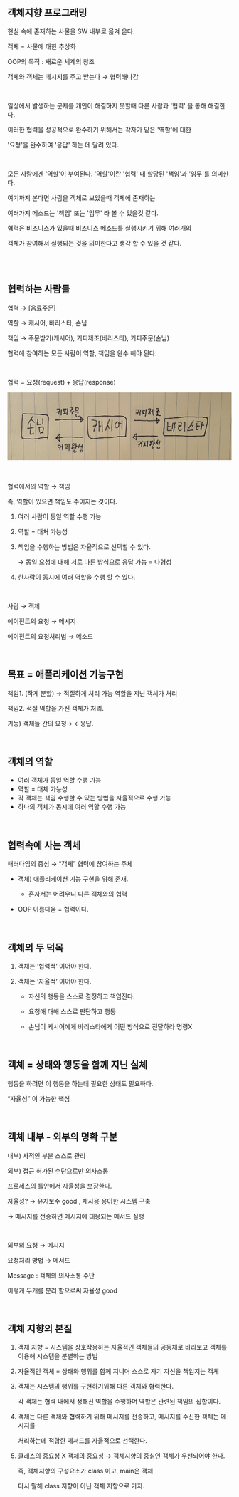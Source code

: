 ## 객체지향 프로그래밍

현실 속에 존재하는 사물을 SW 내부로 옮겨 온다.

객체 = 사물에 대한 추상화

OOP의 목적 : 새로운 세계의 창조

객체와 객체는 메시지를 주고 받는다 → 협력해나감

<br/>

일상에서 발생하는 문제를 개인이 해결하지 못할때 다른 사람과 '협력' 을 통해 해결한다. 

이러한 협력을 성공적으로 완수하기 위해서는 각자가 맡은 '역할'에 대한 

'요청'을 완수하여 '응답' 하는 데 달려 있다.

<br/>

모든 사람에겐 '역할'이 부여된다. '역할'이란 '협력' 내 할당된 '책임'과 '임무'를 의미한다.

여기까지 본다면 사람을 객체로 보았을때 객체에 존재하는 

여러가지 메소드는 '책임' 또는 '임무' 라 볼 수 있을것 같다.

협력은 비즈니스가 있을때 비즈니스 메소드를 실행시키기 위해 여러개의 

객체가 참여해서 실행되는 것을 의미한다고 생각 할 수 있을 것 같다.

<br/><br/>

## 협력하는 사람들

협력 → [음료주문]

역할 → 캐시어, 바리스타, 손님

책임 → 주문받기(캐시어), 커피제조(바리스타), 커피주문(손님)

협력에 참여하는 모든 사람이 역할, 책임을 완수 해야 된다.

<br/>

협력 = 요청(request) + 응답(response)


![이미지](/img/객체지향의사실과오해1.JPG)

<br/>

협력에서의 역할 → 책임

즉, 역할이 있으면 책임도 주어지는 것이다.

1. 여러 사람이 동일 역할 수행 가능
2. 역할 = 대처 가능성
3. 책임을 수행하는 방법은 자율적으로 선택할 수 있다.
    
    → 동일 요청에 대해 서로 다른 방식으로 응답 가능 = 다형성
    
4. 한사람이 동시에 여러 역할을 수행 할 수 있다.

<br/>

사람 → 객체

에이전트의 요청 → 메시지

에이전트의 요청처리법 → 메소드

<br/>

## 목표 = 애플리케이션 기능구현

책임1. (작게 분할) → 적절하게 처리 가능 역할을 지닌 객체가 처리

책임2. 적절 역할을 가진 객체가 처리.

기능) 객체들 간의 요청→ ←응답.

<br/>

## 객체의 역할

- 여러 객체가 동일 역할 수행 가능
- 역할 = 대체 가능성
- 각 객체는 책임 수행할 수 있는 방법을 자율적으로 수행 가능
- 하나의 객체가 동시에 여러 역할 수행 가능

<br/>

## 협력속에 사는 객체

패러다임의 중심 → “객체” 협력에 참여하는 주체

- 객체) 애플리케이션 기능 구현을 위해 존재.
    - 혼자서는 어려우니 다른 객체와의 협력

- OOP 아름다움 = 협력이다.

<br/>

## 객체의 두 덕목

1. 객체는 ‘협력적’ 이어야 한다.

2. 객체는 ‘자율적’ 이어야 한다.
    - 자신의 행동을 스스로 결정하고 책임진다.

    - 요청애 대해 스스로 판단하고 행동
    - 손님이 케시어에게 바리스타에게 어떤 방식으로 전달하라 명령X

<br/>

## 객체 = 상태와 행동을 함께 지닌 실체

행동을 하려면 이 행동을 하는데 필요한 상태도 필요하다.

“자율성” 이 가능한 핵심

<br/>

## 객체 내부 - 외부의 명확 구분

내부) 사적인 부분 스스로 관리

외부) 접근 허가된 수단으로만 의사소통

프로세스의 틀안에서 자율성을 보장한다.

자율성? → 유지보수 good , 재사용 용이한 시스템 구축


→ 메시지를 전송하면 메시지에 대응되는 메서드 실행

<br/>

외부의 요청 → 메시지

요청처리 방법 → 메서드

Message :  객체의 의사소통 수단

이렇게 두개를 분리 함으로써 자율성 good

<br/>

## 객체 지향의 본질

1. 객체 지향 = 시스템을 상호작용하는 자율적인 객체들의 공동체로 바라보고 객체를 이용해 시스템을 분별하는 방법
    
2. 자율적인 객체 = 상태와 행위를 함께 지니며 스스로 자기 자신을 책임지는 객체

3. 객체는 시스템의 행위를 구현하기위해 다른 객체와 협력한다.
    
    각 객체는 협력 내에서 정해진 역할을 수행하며 역할은 관련된 책임의 집합이다.
    
4. 객체는 다른 객체와 협력하기 위해 메시지를 전송하고, 메시지를 수신한 객체는 메시지를 
    
    처리하는데 적합한 메서드를 자율적으로 선택한다.
    
5. 클래스의 중요성 X 객체의 중요성 → 객체지향의 중심인 객체가 우선되어야 한다. 
    
    즉, 객체지향의 구성요소가 class  이고, main은 객체 
    
    다시 말해 class 지향이 아닌 객체 지향으로 가자.